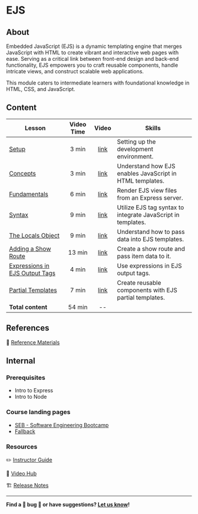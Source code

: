 <h1>
  <span class="prefix"></span>
  <span class="headline">EJS</span>
</h1>

## About

Embedded JavaScript (EJS) is a dynamic templating engine that merges JavaScript with HTML to create vibrant and interactive web pages with ease. Serving as a critical link between front-end design and back-end functionality, EJS empowers you to craft reusable components, handle intricate views, and construct scalable web applications.

This module caters to intermediate learners with foundational knowledge in HTML, CSS, and JavaScript.

## Content

| Lesson                                                                       | Video Time |                            Video                             | Skills                                                       |
| ---------------------------------------------------------------------------- | :--------: | :----------------------------------------------------------: | ------------------------------------------------------------ |
| [Setup](./setup/README.md)                                                   |   3 min    | [link](https://generalassembly.wistia.com/medias/8kpotq3c0b) | Setting up the development environment.                      |
| [Concepts](./concepts/README.md)                                             |   3 min    | [link](https://generalassembly.wistia.com/medias/d3p6ebg6of) | Understand how EJS enables JavaScript in HTML templates.     |
| [Fundamentals](./fundamentals/README.md)                                     |   6 min    | [link](https://generalassembly.wistia.com/medias/7hma79jtrh) | Render EJS view files from an Express server.                |
| [Syntax](./syntax/README.md)                                                 |   9 min    | [link](https://generalassembly.wistia.com/medias/vk7j8x9lt4) | Utilize EJS tag syntax to integrate JavaScript in templates. |
| [The Locals Object](./the-locals-object/README.md)                           |   9 min    | [link](https://generalassembly.wistia.com/medias/nzdcepdkmp) | Understand how to pass data into EJS templates.              |
| [Adding a Show Route](./adding-a-show-route/README.md)                       |   13 min   | [link](https://generalassembly.wistia.com/medias/7cmm3z0mpz) | Create a show route and pass item data to it.                |
| [Expressions in EJS Output Tags](./expressions-in-ejs-output-tags/README.md) |   4 min    | [link](https://generalassembly.wistia.com/medias/s581s9t090) | Use expressions in EJS output tags.                          |
| [Partial Templates](./partial-templates/README.md)                           |   7 min    | [link](https://generalassembly.wistia.com/medias/t2yt41isg3) | Create reusable components with EJS partial templates.       |
| **Total content**                                                            |   54 min   |                              --                              |                                                              |

## References

📖 [Reference Materials](./references/README.md)

## Internal

### Prerequisites

- Intro to Express
- Intro to Node

### Course landing pages

- [SEB - Software Engineering Bootcamp](https://pages.git.generalassemb.ly/modular-curriculum-all-courses/ejs/canvas-landing-pages/seb.html)
- [Fallback](https://pages.git.generalassemb.ly/modular-curriculum-all-courses/ejs/canvas-landing-pages/fallback.html)

### Resources

✏️ [Instructor Guide](./internal-resources/instructor-guide.md)

🎥 [Video Hub](./internal-resources/video-hub.md)

🏗️ [Release Notes](./internal-resources/release-notes.md)

---

**Find a 👾 bug 👾 or have suggestions? [Let us know](https://pages.git.generalassemb.ly/modular-curriculum-all-courses/universal-resources-internal/module-feedback.html)!**
